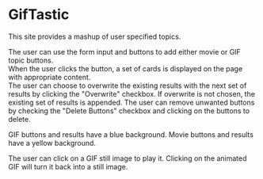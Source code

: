 # GifTastic
This site provides a mashup of user specified topics.

The user can use the form input and buttons to add either movie or GIF topic buttons.  
When the user clicks the button, a set of cards is displayed on the page with appropriate content.  
The user can choose to overwrite the existing results with the next set of results by clicking the "Overwrite" checkbox.  If overwrite is not chosen, the existing set of results is appended.
The user can remove unwanted buttons by checking the "Delete Buttons" checkbox and clicking on the buttons to delete.

GIF buttons and results have a blue background.
Movie buttons and results have a yellow background.

The user can click on a GIF still image to play it.  Clicking on the animated GIF will turn it back into a still image.
